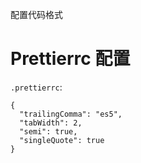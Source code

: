 
配置代码格式

# Prettierrc 配置

`.prettierrc`:

```
{
  "trailingComma": "es5",
  "tabWidth": 2,
  "semi": true,
  "singleQuote": true
}
```